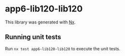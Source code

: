 # app6-lib120-lib120

This library was generated with [Nx](https://nx.dev).

## Running unit tests

Run `nx test app6-lib120-lib120` to execute the unit tests.
